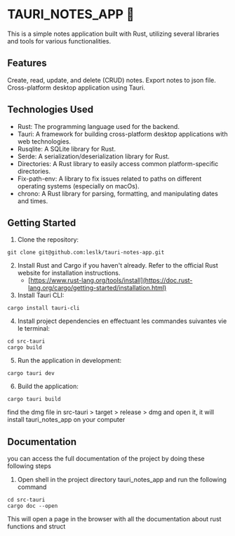 # TAURI_NOTES_APP 📝

This is a simple notes application built with Rust, utilizing several libraries and tools for various functionalities.

## Features

Create, read, update, and delete (CRUD) notes.
Export notes to json file.
Cross-platform desktop application using Tauri.

## Technologies Used

- Rust: The programming language used for the backend.
- Tauri: A framework for building cross-platform desktop applications with web technologies.
- Rusqlite: A SQLite library for Rust.
- Serde: A serialization/deserialization library for Rust.
- Directories: A Rust library to easily access common platform-specific directories.
- Fix-path-env: A library to fix issues related to paths on different operating systems (especially on macOs).
- chrono: A Rust library for parsing, formatting, and manipulating dates and times.

## Getting Started

1. Clone the repository:

```shell
git clone git@github.com:leslk/tauri-notes-app.git
```

2. Install Rust and Cargo if you haven't already. Refer to the official Rust website for installation instructions.
   - [https://www.rust-lang.org/tools/install](https://doc.rust-lang.org/cargo/getting-started/installation.html)
3. Install Tauri CLI:

```shell
cargo install tauri-cli
```

4. Install project dependencies en effectuant les commandes suivantes vie le terminal:

```shell
cd src-tauri
cargo build
```

5. Run the application in development:

```shell
cargo tauri dev
```

6. Build the application:

```shell
cargo tauri build
```

find the dmg file in src-tauri > target > release > dmg and open it, it will install tauri_notes_app on your computer

## Documentation

you can access the full documentation of the project by doing these following steps

1. Open shell in the project directory tauri_notes_app and run the following command

```shell
cd src-tauri
cargo doc --open
```

This will open a page in the browser with all the documentation about rust functions and struct

